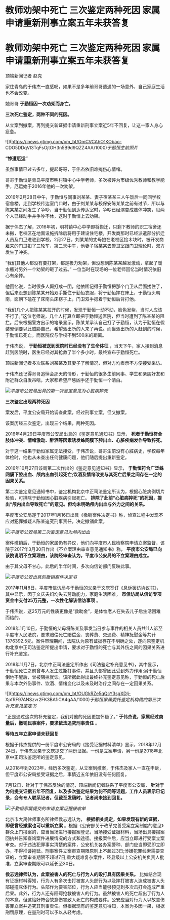 # 教师劝架中死亡 三次鉴定两种死因 家属申请重新刑事立案五年未获答复

# 教师劝架中死亡 三次鉴定两种死因 家属申请重新刑事立案五年未获答复

顶端新闻记者 赵克

家住青岛的于伟杰一直感叹，如果不是多年前哥哥遭遇的一场意外，自己家庭生活也不会改变。

她哥哥 **于勤恒因一次劝架而身亡。**

**三次死亡鉴定，两种不同的死因。**

从立案到撤案，再到提交新证据申请重新刑事立案近5年不回复，让这一家人身心疲惫。

![](https://inews.gtimg.com/om_bt/OmCVCAhO1KObao-
CDO5DDqVl3TqFsOjtOH3n5B9d9QZZ4AA/1000)_于勤恒生前照片_

**“惨遭厄运”**

虽然事情已过去多年，提起哥哥，于伟杰依旧难掩伤心情绪。

哥哥于勤恒是青岛平度市明村镇中心中学老师，多次被评为市级优秀教师和教学能手，厄运始于2016年他的一次劝架。

2016年2月28日中午，于勤恒与同事刘某某、妻子宿某某三人午饭后一同回学校宿舍楼。走到学校传达室门口时，由于刘某某与校保安陈某某之前有过节，所以与陈某某之间发生了争吵，当于勤恒到达传达室时，争吵已经演变成肢体冲突，见两个人已经动手并争吵不休，这时于勤恒上去劝架。

据于伟杰了解，2016年初，明村镇中心中学即将搬迁，只剩下教师的职工宿舍还未搬，老校区在地面设施拆除后将用于建设住宅楼，开发商那时已经派遣部分拆迁人员及门卫进驻到学校，2月27日，刘某某的丈母娘在老校区捡木块时，被开发商雇来的门卫扣了三轮车，第二天中午，他妻子宿某某去警卫室跟门卫理论时，双方发生了冲突。

“我们其他人都没有要打架，都是极力劝架，但没想到陈某某越发激动，拿起了暖水瓶对另外一个劝架的砸了过去。” 一位当时在现场的一位老师回忆当时情况依旧心有余悸。

他回忆说，当时很多人厮打成一团，他依稀记得于勤恒把那个门卫从后面搂住了，但后来没想到陈某某开始双手撕住于勤恒衣服，将于勤恒摔在床上，于勤恒头朝南，面朝下磕在了床南头床楞子上，门卫双手摁着于勤恒后背打他。

“我们几个人把陈某某拉开的时候，发现于勤恒一动不动，脸色发紫，当时人应该不行了。”这位老师说，几个人打算立即把于勤恒送医院，但当时遭到了陈某某的阻拦。后来根据警方出示的笔录显示，陈某某承认自己打了于勤恒，认为于勤恒在假装晕倒要以此威胁自己，希望派出所的人来了再说。而当派出所的人赶到的时候，于勤恒已死亡，而医院仅与学校不到500米的距离。

于伟杰说， **于勤恒被送到医院时已经没有了生命体征** ，当天下午，家人接到消息赶到医院时，医生已经对其抢救了半个多小时，最终宣布于勤恒死亡。

顶端新闻记者多次联系刘某某及其妻子了解情况，但对方均表示不方便接受采访。

于伟杰还记得哥哥追悼会那天的情形，于勤恒的很多生前同事、学生和亲朋好友和附近群众自发吊唁，大家都希望严惩凶手还于勤恒一个清白。

![](https://inews.gtimg.com/om_bt/OzX0Y4UyHPLcXSzyBjYzXKjeFqANvVEtBHdvNdRV6UdrIAA/1000)_平度市公安局出具的第一次鉴定意见为心脏病猝死_

**三次鉴定出现两种死因**

案发后，平度公安局开始调查此案，经过刑事立案，但又撤案。

该案历经三次鉴定，出现三个结果，两种死因。

2016年4月29日平度市公安局出具的《鉴定意见通知书》显示，
**死者于勤恒符合肢体冲突、情绪激动、醉酒等因素诱发蛛网膜下腔出血、心脏疾病发作导致猝死。**

对于这一结果于勤恒家属无法接受，于伟杰说，哥哥生前没有心脏病史，学校每年体检时，他也从未查出任何健康问题，他们随后提出重新鉴定。

2016年10月27日该局第二次作出的《鉴定意见通知书》显示，
**于勤恒符合广泛蛛网膜下腔出血、颅内出血引起死亡;饮酒及情绪改变与其死亡后果之间存在一定的因果关系。**

第二次鉴定意见通知书中，鉴定机构北京中正司法鉴定所认为，根据心脏病例切片检验，可排除于勤恒因心脏疾病引起死亡。
**排除了此前“心脏病猝死”的死因，提出“颅内出血导致死亡”的意见。但均未明确颅内出血与外力之间的关系。**

平度市公安局遂于2017年1月16日出具《撤销案件决定书》称，侦查过程中发现不应对犯罪嫌疑人陈某追究刑事责任，决定撤销此案。

![](https://inews.gtimg.com/om_bt/Op7EtU0u9_LXXF0Jts0QIvsFLF2bjtd2zAZTv0roll6SwAA/1000)_平度市公安局第二次鉴定意见为颅内出血_

案件撤销后，于勤恒的家属仍有异议，他们向平度市人民检察院申请立案监督，该院于2017年3月30日作出《不立案理由审查意见通知书》称，
**平度市公安局已向该院说明不立案理由，该院经审查认为，平度市公安局的不立案理由成立。**

由于其父母不甘心，此后的半年时间，多次向信访部门反映此事。

![](https://inews.gtimg.com/om_bt/OvrP4PpNtRikiPMyp8TRTGCQEGBY7pRrus6OtzgOnhbwwAA/1000)_平度市公安出具的撤销案件决定书_

2017年11月8日，平度市信访局与于勤恒的父亲于文庆签订《息诉罢访协议书》，其中显示，因于文庆夫妇均失去劳动能力，家庭生活困难，
**市信访局从信访专项资金中支付25万元整，一次性化解该信访事项** 。

于伟杰说，这25万元的性质更像是“救助金”，是体恤老人在失去儿子后生活困难而给的。

2018年1月10日，于勤恒的父母将陈某及事发当日参与事件的相关人员共11人诉至平度市人民法院，要求赔偿死亡赔偿金、丧葬费、交通费、精神抚慰金等共计1376392.5元。案件审理期间，法院认为原有证据存在不明确之处，遂向原鉴定机构北京中正司法鉴定所提出申请，要求对于勤恒的死亡与其外伤之间的因果关系进行补充鉴定。

2018年11月7日，北京中正司法鉴定所作出《司法鉴定补充意见书》，其中显示，于勤恒死亡之前曾与人发生过撕打事件，并且头部曾因此受到外力作用;另于勤恒倒地不醒后，曾被阻拦就诊。该所据此得出最终补充鉴定意见称，于勤恒的死亡后果与本次外伤事件、饮酒、情绪变化以及未及时治疗之间存在一定因果关系。

![](https://inews.gtimg.com/om_bt/OUGkRZe5qQcY3sgXDlj-
XpfRF97ANSzvr2FK3BA1iCA4gAA/1000)_于勤恒家属委托鉴定机构做的第三次补充意见鉴定书_

“正是通过这次的补充鉴定，我们对他的死因更加怀疑了。” **于伟杰说，家属经过商量后，撤销民事案件，要求依法追究刑事责任** 。

**等待五年立案申请未获回复**

根据于伟杰提供的一份平度市公安局的《接受证据材料清单》显示，2018年12月24日，于伟杰父亲于文庆提交了两份证据。一份是立案申请，另一份是2018年北京中正司法鉴定所的鉴定意见。

从2018年到2023年，经历多次鉴定，从立案到撤案，于伟杰及家人一直在申诉，但平度市公安局接受证据之后，事情近五年依旧没有任何回复。

7月12日，针对于于伟杰反映的情况，顶端新闻记者联系了平度市公安局，
**针对于为何提交证据五年不回复，以及多次鉴定结果为何不同等话题，工作人员表示已记录，会有专人联系记者。但截至发稿时，记者尚未接到回复。**

![](https://inews.gtimg.com/om_bt/OQ3Jfwo1QNRBGiEEBF_MlHaC7FwMzUI3X1TuOY2lbguGoAA/1000)_于勤恒家属提交的申请立案证据接收单_

北京市大禹律师事务所律师侯志远认为， **根据相关规定，如果发现有新的证据，即便曾经撤案也可以重新立案**
。根据《公安部关于改革完善受案立案制度的意见》群众上门报案的，应当当场进行接报案登记，当场接受证据材料，当场出具接报案回执并告知查询案件进展情况的方式和途径。接报案件后，应当立即进行受案立案审查。对于违法犯罪事实清楚的案件，公安机关各办案警种、部门应当即受即立即办，不得推诿拖延。刑事案件立案审查期限原则上不超过3日;涉嫌犯罪线索需要查证的，立案审查期限不超过7日;重大疑难复杂案件，经县级以上公安机关负责人批准，立案审查期限可以延长至30日。

**侯志远律师认为，此案被害人的死亡与行为人的殴打具有因果关系。**
比如结合现有证据材料得知，行为人有多次击打被害人头部行为以及摔打被害人造成被害人头部碰撞床体行为。头部作为要害部位，行为人应当能够预见到多次击打会造成严重后果。此外，行为人还有阻碍抢救被害人的行为。虽然被害人的死亡超出了行为人的本意，但这恰好符合故意伤害致人死亡的构成要件。公安应当对行为人以故意伤害罪立案并追究其刑事责任。但根据现有的鉴定意见得知，本案为多因一果，根据刑罚原理，在量刑时可以予以从轻考虑。

